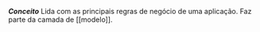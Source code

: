 ***Conceito***
	Lida com as principais regras de negócio de uma aplicação. Faz parte da camada de [[modelo]].